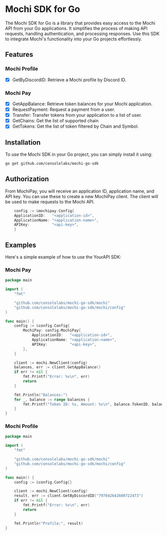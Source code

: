 # Mochi SDK for Go

The Mochi SDK for Go is a library that provides easy access to the Mochi API from your Go applications. It simplifies the process of making API requests, handling authentication, and processing responses. Use this SDK to integrate Mochi's functionality into your Go projects effortlessly.

## Features

### Mochi Profile
- [x] GetByDiscordID: Retrieve a Mochi profile by Discord ID.

### Mochi Pay
- [x] GetAppBalance: Retrieve token balances for your Mochi application.
- [x] RequestPayment: Request a payment from a user.
- [x] Transfer: Transfer tokens from your application to a list of user.
- [x] GetChains: Get the list of supported chain
- [x] GetTokens: Get the list of token filtered by Chain and Symbol.

## Installation

To use the Mochi SDK in your Go project, you can simply install it using:

```bash
go get github.com/consolelabs/mochi-go-sdk
```


## Authorization
From MochiPay, you will receive an application ID, application name, and API key. You can use these to create a new MochiPay client. The client will be used to make requests to the Mochi API.
```go
    config := &mochipay.Config{
	ApplicationID:   "<application-id>",
	ApplicationName: "<application-name>",
	APIKey:          "<api-key>",
    }
```

## Examples
Here's a simple example of how to use the YourAPI SDK:
### Mochi Pay
```go
package main

import (
	"fmt"

	"github.com/consolelabs/mochi-go-sdk/mochi"
	"github.com/consolelabs/mochi-go-sdk/mochi/config"
)

func main() {
	config := &config.Config{
		MochiPay: config.MochiPay{
			ApplicationID:   "<application-id>",
			ApplicationName: "<application-name>",
			APIKey:          "<api-key>",
		},
	}

	client := mochi.NewClient(config)
	balances, err := client.GetAppBalance()
	if err != nil {
		fmt.Printf("Error: %v\n", err)
		return
	}

	fmt.Println("Balances:")
	for _, balance := range balances {
		fmt.Printf("Token ID: %s, Amount: %s\n", balance.TokenID, balance.Amount)
	}
}


```

### Mochi Profile
```go
package main

import (
	"fmt"

	"github.com/consolelabs/mochi-go-sdk/mochi"
	"github.com/consolelabs/mochi-go-sdk/mochi/config"
)

func main() {
	config := &config.Config{}

	client := mochi.NewClient(config)
	result, err := client.GetByDiscordID("797042642600722473")
	if err != nil {
		fmt.Printf("Error: %v\n", err)
		return
	}

	fmt.Println("Profile:", result)
}


```